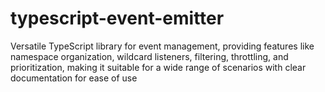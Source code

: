 # typescript-event-emitter
Versatile TypeScript library for event management, providing features like namespace organization, wildcard listeners, filtering, throttling, and prioritization, making it suitable for a wide range of scenarios with clear documentation for ease of use
